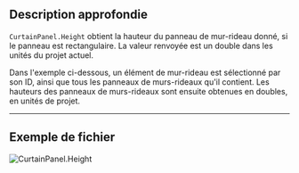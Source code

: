 ## Description approfondie
`CurtainPanel.Height` obtient la hauteur du panneau de mur-rideau donné, si le panneau est rectangulaire. La valeur renvoyée est un double dans les unités du projet actuel.

Dans l'exemple ci-dessous, un élément de mur-rideau est sélectionné par son ID, ainsi que tous les panneaux de murs-rideaux qu'il contient. Les hauteurs des panneaux de murs-rideaux sont ensuite obtenues en doubles, en unités de projet.
___
## Exemple de fichier

![CurtainPanel.Height](./Revit.Elements.CurtainPanel.Height_img.jpg)
